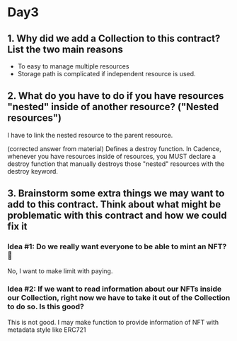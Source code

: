 # Day3

## 1. Why did we add a Collection to this contract? List the two main reasons

- To easy to manage multiple resources
- Storage path is complicated if independent resource is used.

## 2. What do you have to do if you have resources "nested" inside of another resource? ("Nested resources")


I have to link the nested resource to the parent resource.

(corrected answer from material)
Defines a destroy function. In Cadence, whenever you have resources inside of resources, you MUST declare a destroy function that manually destroys those "nested" resources with the destroy keyword.

## 3. Brainstorm some extra things we may want to add to this contract. Think about what might be problematic with this contract and how we could fix it

### Idea #1: Do we really want everyone to be able to mint an NFT? 🤔

No, I want to make limit with paying.

### Idea #2: If we want to read information about our NFTs inside our Collection, right now we have to take it out of the Collection to do so. Is this good?

This is not good. I may make function to provide information of NFT with metadata style like ERC721